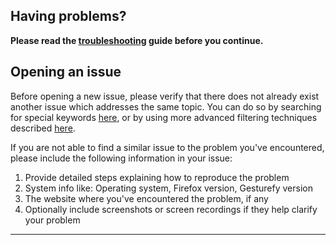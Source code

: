 ## Having problems?
**Please read the [troubleshooting](https://github.com/Robbendebiene/Gesturefy/wiki/Troubleshooting) guide before you continue.**

## Opening an issue

Before opening a new issue, please verify that there does not already exist another issue which addresses the same topic. You can do so by searching for special keywords [here](https://github.com/Robbendebiene/Gesturefy/issues?utf8=%E2%9C%93&q=), or by using more advanced filtering techniques described [here](https://help.github.com/articles/searching-issues-and-pull-requests/).

If you are not able to find a similar issue to the problem you've encountered, please include the following information in your issue:

1. Provide detailed steps explaining how to reproduce the problem
2. System info like: Operating system, Firefox version, Gesturefy version
3. The website where you've encountered the problem, if any
4. Optionally include screenshots or screen recordings if they help clarify your problem

***
